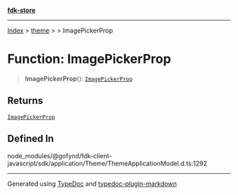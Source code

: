 [**fdk-store**](../../../README.md)
***

[Index](../../../API.md) > [theme](../../README.md) > [<internal>](../README.md) > ImagePickerProp

# Function: ImagePickerProp

> **ImagePickerProp**(): [`ImagePickerProp`](../type-aliases/type-alias.ImagePickerProp.md)

## Returns

[`ImagePickerProp`](../type-aliases/type-alias.ImagePickerProp.md)

## Defined In

node\_modules/@gofynd/fdk-client-javascript/sdk/application/Theme/ThemeApplicationModel.d.ts:1292

***
Generated using [TypeDoc](https://typedoc.org/) and [typedoc-plugin-markdown](https://www.npmjs.com/package/typedoc-plugin-markdown)
